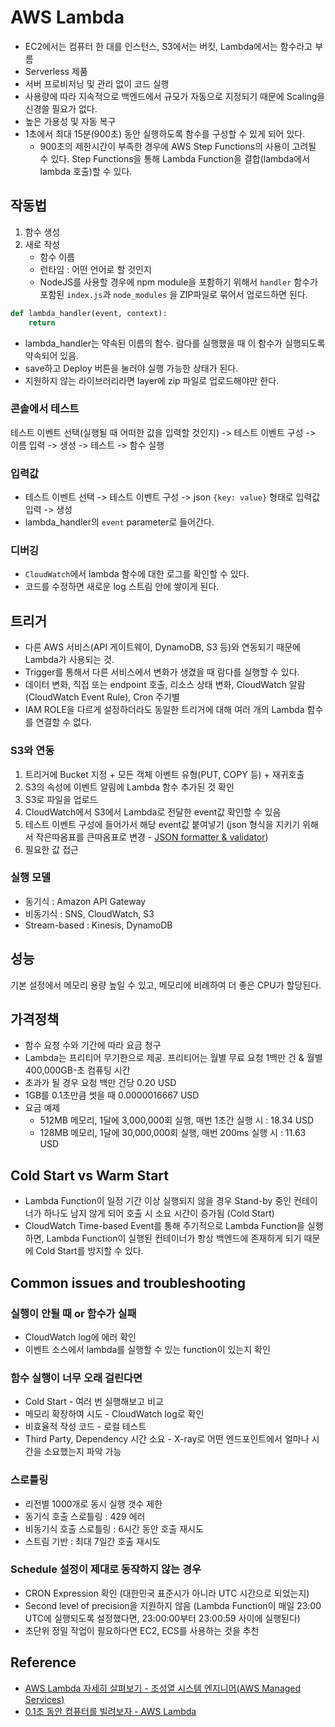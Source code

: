 # AWS Lambda

- EC2에서는 컴퓨터 한 대를 인스턴스, S3에서는 버킷, Lambda에서는 함수라고 부름
- Serverless 제품
- 서버 프로비저닝 및 관리 없이 코드 실행
- 사용량에 따라 지속적으로 백엔드에서 규모가 자동으로 지정되기 때문에 Scaling을 신경쓸 필요가 없다.
- 높은 가용성 및 자동 복구
- 1초에서 최대 15분(900초) 동안 실행하도록 함수를 구성할 수 있게 되어 있다.
  - 900초의 제한시간이 부족한 경우에 AWS Step Functions의 사용이 고려될 수 있다. Step Functions을 통해 Lambda Function을 결합(lambda에서 lambda 호출)할 수 있다.

## 작동법

1. 함수 생성
2. 새로 작성
   - 함수 이름
   - 런타임 : 어떤 언어로 할 것인지
   - NodeJS를 사용할 경우에 npm module을 포함하기 위해서 `handler` 함수가 포함된 `index.js`과 `node_modules` 을 ZIP파일로 묶어서 업로드하면 된다.

```py
def lambda_handler(event, context):
    return
```

- lambda_handler는 약속된 이름의 함수. 람다를 실행했을 때 이 함수가 실행되도록 약속되어 있음.
- save하고 Deploy 버튼을 눌러야 실행 가능한 상태가 된다.
- 지원하지 않는 라이브러리라면 layer에 zip 파일로 업로드해야만 한다.

### 콘솔에서 테스트

테스트 이벤트 선택(실행될 때 어떠한 값을 입력할 것인지) -> 테스트 이벤트 구성 -> 이름 입력 -> 생성 -> 테스트 -> 함수 실행

### 입력값

- 테스트 이벤트 선택 -> 테스트 이벤트 구성 -> json `{key: value}` 형태로 입력값 입력 -> 생성
- lambda_handler의 `event` parameter로 들어간다.

### 디버깅

- `CloudWatch`에서 lambda 함수에 대한 로그를 확인할 수 있다.
- 코드를 수정하면 새로운 log 스트림 안에 쌓이게 된다.

## 트리거

- 다른 AWS 서비스(API 게이트웨이, DynamoDB, S3 등)와 연동되기 때문에 Lambda가 사용되는 것.
- Trigger를 통해서 다른 서비스에서 변화가 생겼을 때 람다를 실행할 수 있다.
- 데이터 변화, 직접 또는 endpoint 호출, 리소스 상태 변화, CloudWatch 알람(CloudWatch Event Rule), Cron 주기별
- IAM ROLE을 다르게 설정하더라도 동일한 트리거에 대해 여러 개의 Lambda 함수를 연결할 수 없다.

### S3와 연동

1. 트리거에 Bucket 지정 + 모든 객체 이벤트 유형(PUT, COPY 등) + 재귀호출
2. S3의 속성에 이벤트 알림에 Lambda 함수 추가된 것 확인
3. S3로 파일을 업로드
4. CloudWatch에서 S3에서 Lambda로 전달한 event값 확인할 수 있음
5. 테스트 이벤트 구성에 들어가서 해당 event값 붙여넣기 (json 형식을 지키기 위해서 작은따옴표를 큰따옴표로 변경 - [JSON formatter & validator](https://jsonformatter.curiousconcept.com/))
6. 필요한 값 접근

### 실행 모델

- 동기식 : Amazon API Gateway
- 비동기식 : SNS, CloudWatch, S3
- Stream-based : Kinesis, DynamoDB

## 성능

기본 설정에서 메모리 용량 높일 수 있고, 메모리에 비례하여 더 좋은 CPU가 할당된다.

## 가격정책

- 함수 요청 수와 기간에 따라 요금 청구
- Lambda는 프리티어 무기한으로 제공. 프리티어는 월별 무료 요청 1백만 건 & 월별 400,000GB-초 컴퓨팅 시간
- 초과가 될 경우 요청 백만 건당 0.20 USD
- 1GB를 0.1초만큼 썻을 때 0.0000016667 USD
- 요금 예제
  - 512MB 메모리, 1달에 3,000,000회 실행, 매번 1초간 실행 시 : 18.34 USD
  - 128MB 메모리, 1달에 30,000,000회 실행, 매번 200ms 실행 시 : 11.63 USD

## Cold Start vs Warm Start

- Lambda Function이 일정 기간 이상 실행되지 않을 경우 Stand-by 중인 컨테이너가 하나도 남지 않게 되어 호출 시 소요 시간이 증가됨 (Cold Start)
- CloudWatch Time-based Event를 통해 주기적으로 Lambda Function을 실행하면, Lambda Function이 실행된 컨테이너가 항상 백엔드에 존재하게 되기 때문에 Cold Start를 방지할 수 있다.

## Common issues and troubleshooting

### 실행이 안될 때 or 함수가 실패

- CloudWatch log에 에러 확인
- 이벤트 소스에서 lambda를 실행할 수 있는 function이 있는지 확인

### 함수 실행이 너무 오래 걸린다면

- Cold Start - 여러 번 실행해보고 비교
- 메모리 확장하여 시도 - CloudWatch log로 확인
- 비효율적 작성 코드 - 로컬 테스트
- Third Party, Dependency 시간 소요 - X-ray로 어떤 엔드포인트에서 얼마나 시간을 소요했는지 파악 가능

### 스로틀링

- 리전별 1000개로 동시 실행 갯수 제한
- 동기식 호출 스로틀링 : 429 에러
- 비동기식 호출 스로틀링 : 6시간 동안 호출 재시도
- 스트림 기반 : 최대 7일간 호출 재시도

### Schedule 설정이 제대로 동작하지 않는 경우

- CRON Expression 확인 (대한민국 표준시가 아니라 UTC 시간으로 되었는지)
- Second level of precision을 지원하지 않음 (Lambda Function이 매일 23:00 UTC에 실행되도록 설정했다면, 23:00:00부터 23:00:59 사이에 실행된다)
- 초단위 정밀 작업이 필요하다면 EC2, ECS를 사용하는 것을 추천

## Reference

- [AWS Lambda 자세히 살펴보기 - 조성열 시스템 엔지니어(AWS Managed Services)](https://www.youtube.com/watch?v=I_HuqdIXHEg)
- [0.1초 동안 컴퓨터를 빌려보자 - AWS Lambda](https://www.youtube.com/watch?v=t8sjTFM_tfE&fbclid=IwAR1m35LHhEoMMgcCKEjaGs-KJ04M2v-wuE1AuqC0OQLWpgoGOfyf3Md5aFk)
